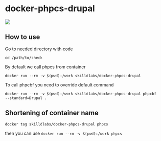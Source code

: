 # docker-phpcs-drupal

[![](https://images.microbadger.com/badges/version/skilldlabs/docker-phpcs-drupal.svg)](http://microbadger.com/images/skilldlabs/docker-phpcs-drupal "Get your own version badge on microbadger.com")

## How to use
Go to needed directory with code
```
cd /path/to/check
```
By default we call phpcs from container
```
docker run --rm -v $(pwd):/work skilldlabs/docker-phpcs-drupal
```

To call phpcbf you need to override default command
```
docker run --rm -v $(pwd):/work skilldlabs/docker-phpcs-drupal phpcbf --standard=Drupal .
```

## Shortening of container name

```
docker tag skilldlabs/docker-phpcs-drupal phpcs
```

then you can use `docker run --rm -v $(pwd):/work phpcs`

